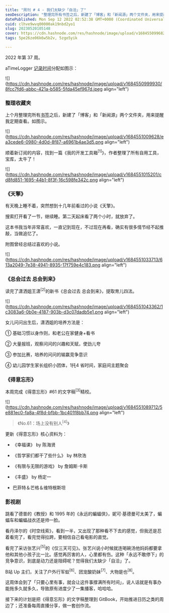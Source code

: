 ```yaml
---
title: "周刊 # 4 - 我们太缺少「自洽」了"
seoDescription: "整理完所有书签之后，新建了「博客」和「新闻源」两个文件夹，用来提醒我定期查看。"
datePublished: Mon Sep 12 2022 02:52:38 GMT+0000 (Coordinated Universal Time)
cuid: clhve9wvq00000ak19nbd2yo1
slug: 20230520105148
cover: https://cdn.hashnode.com/res/hashnode/image/upload/v1684550996825/b3ad4abe-304f-42ae-82b0-801374db465d.jpeg
tags: 5pe26ze06k6w5b2v, 5zgo5yik

---
```


2022 年第 37 周。

aTimeLogger [记录时间](http://mp.weixin.qq.com/s?__biz=MzI3MzU5MDA1OQ==&mid=2247485032&idx=1&sn=acb21dab9e80298f57f65f3a9ea3a1c7&chksm=eb21b42cdc563d3a565d6c98ad7010303e68799b4f29c829a6c1fd89ff190878ddb44f22a899&scene=21#wechat_redirect)分配如图示：

![](https://cdn.hashnode.com/res/hashnode/image/upload/v1684550999930/8fcc7fd6-abbc-421a-b585-5fda45ef967d.jpeg align="left")

### **整理收藏夹**

上个月整理完所有[书签](http://mp.weixin.qq.com/s?__biz=MzI3MzU5MDA1OQ==&mid=2247486802&idx=1&sn=746dbd26ac70f4e419bc76b789cdfab9&chksm=eb21bf16dc563600375b61cd1239033f352b3c3bc4e4d975de53e23581a2cd7aad9c38069feb&scene=21#wechat_redirect)之后，新建了「博客」和「新闻源」两个文件夹，用来提醒我定期查看。如图示。

![](https://cdn.hashnode.com/res/hashnode/image/upload/v1684551009628/ea3cede6-0980-4d0d-8f87-a6961b4ae3d5.png align="left")

顺着新订阅的内容，找到一篇《我的开发工具箱<sup>[1]</sup>》，作者整理了所有自用工具，宝库，太牛了！

![](https://cdn.hashnode.com/res/hashnode/image/upload/v1684551015201/cd8fd851-1695-44b1-8f3f-16c598fe342c.png align="left")

### **《天擎》**

有天晚上睡不着，突然想到十几年前看过的小说《天擎》。

搜索打开看了一节，继续睡。第二天起床看了两个小时，就放弃了。

这本书我当年非常喜欢，一直记到现在，不过现在再看，确实有很多情节经不起推敲，当做追忆了。

附图曾经总结过喜欢的小说。

![](https://cdn.hashnode.com/res/hashnode/image/upload/v1684551033713/613a2049-7e38-4941-8935-17f759e4c183.png align="left")

### **《总会过去 总会到来》**

读完了潇洒姐王潇<sup>[2]</sup>的新书《总会过去 总会到来》，提取育儿四法。

![](https://cdn.hashnode.com/res/hashnode/image/upload/v1684551043362/1c3083a6-0b0e-4187-903b-d3c07dadb5e1.png align="left")

女儿问问出生后，潇洒姐的培养方法是：

① 基础习惯以身作则，和老公在家健身+看书

② 大量报班，观察问问的兴趣和天赋，使劲儿夸

③ 参加比赛，培养的问问的输赢竞争意识

④ 幼儿园学生家长组织小团体，1托4 省时间，家庭间主题聚会

### **《得意忘形》**

本周完成《得意忘形》#61 的文字稿<sup>[3]</sup>精校。

![](https://cdn.hashnode.com/res/hashnode/image/upload/v1684551089712/5e881ec0-fa8a-4f8d-bfbb-1bc401f8bb74.png align="left")

> 《No.61：场上没有别人<sup>[4]</sup>》

更新《得意忘形》核心资料为：

* 《幸福课》 by 陈海贤
    
* 《哲学家们都干了些什么》 by 林欣浩
    
* 《有限与无限的游戏》 by 詹姆斯·卡斯
    
* 《丰盛》 by 杨定一
    
* 巴菲特＆芒格＆维特根斯坦
    

### **影视剧**

跳看了德普的《教授》和 1995 年的《永远的蝙蝠侠》，妮可·基德曼可太美了，蝙蝠车和蝙蝠战衣还是帅一脸。

看丹泽尔的《时空线索》，看到一半，又出现了那种看不下去的感觉，但我还是忍着看完了，看完觉得拉跨，要相信自己看电影的直觉。

看完了采访张艺兴<sup>[5]</sup>的《仅三天可见》。张艺兴说小时候就连喝碗汤他妈妈都要拿他和其他小孩子比一比。感觉再厉害的人，心里都有伤。这种「永远不敢停下」的竞争意识，到底是动力还是阻碍呢？觉得我们太缺少「自洽」了。

B站 Up 主们，关注了户外行军蚁<sup>[6]</sup>、团宠酸奶妹<sup>[7]</sup>、大物是也<sup>[8]</sup>。

这周体会到了「只要心里有事，就会让这件事撑满所有时间」，说人话就是有事办能拖多久就多久，导致原有进度少了一集播客，哈哈哈。

接下来的计划是把《得意忘形》的文字稿整理到 GitBook，开始推进日历之类的周边了；还准备每周直播分享，做一套创作流。